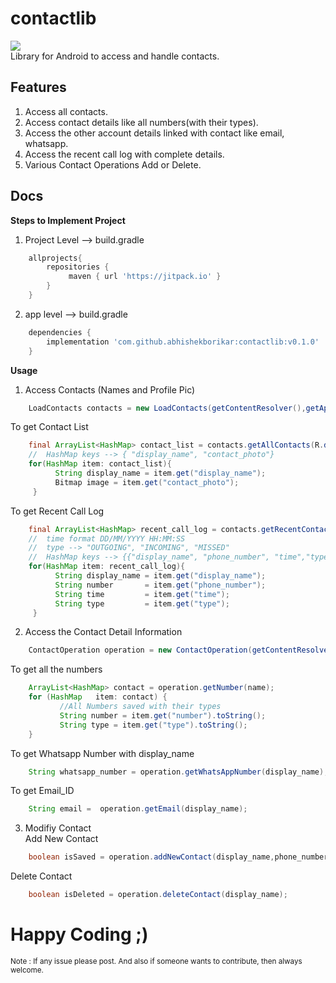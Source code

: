 # contactlib
[![](https://jitpack.io/v/abhishekborikar/contactlib.svg)](https://jitpack.io/#abhishekborikar/contactlib)      
Library for Android to access and handle contacts.


## Features

1) Access all contacts.  
2) Access contact details like all numbers(with their types).  
3) Access the other account details linked with contact like email, whatsapp.  
4) Access the recent call log with complete details.
5) Various Contact Operations Add or Delete.  

## Docs

**Steps to Implement Project**  
1)  Project Level --> build.gradle     
```gradle    
    allprojects{
        repositories {
             maven { url 'https://jitpack.io' }
        }
    }        
```
2) app level --> build.gradle       
```gradle
    dependencies {
        implementation 'com.github.abhishekborikar:contactlib:v0.1.0'
    }       
```
**Usage**     
1) Access Contacts (Names and Profile Pic)
```java    
    LoadContacts contacts = new LoadContacts(getContentResolver(),getApplicationContext());
```
To get Contact List
```java
    final ArrayList<HashMap> contact_list = contacts.getAllContacts(R.drawable.default_contact_image);
    //  HashMap keys --> { "display_name", "contact_photo"}
    for(HashMap item: contact_list){
          String display_name = item.get("display_name");
          Bitmap image = item.get("contact_photo");
     }   
```
To get Recent Call Log
```java
    final ArrayList<HashMap> recent_call_log = contacts.getRecentContacts();
    //  time format DD/MM/YYYY HH:MM:SS
    //  type --> "OUTGOING", "INCOMING", "MISSED"
    //  HashMap keys --> {{"display_name", "phone_number", "time","type"}
    for(HashMap item: recent_call_log){
          String display_name = item.get("display_name");
          String number       = item.get("phone_number");
          String time         = item.get("time");
          String type         = item.get("type");
     }
```
2) Access the Contact Detail Information
```java
    ContactOperation operation = new ContactOperation(getContentResolver(),getApplicationContext());
```    
To get all the numbers
```java
    ArrayList<HashMap> contact = operation.getNumber(name);
    for (HashMap   item: contact) {
           //All Numbers saved with their types
           String number = item.get("number").toString();
           String type = item.get("type").toString();
    }
```
To get Whatsapp Number with display_name
```java  
    String whatsapp_number = operation.getWhatsAppNumber(display_name);
```
To get Email_ID
```java
    String email =  operation.getEmail(display_name);
```
3) Modifiy Contact   
Add New Contact
```java
    boolean isSaved = operation.addNewContact(display_name,phone_number);    
```
Delete Contact
```java
    boolean isDeleted = operation.deleteContact(display_name);
```
# Happy Coding ;)

<sub>Note : If any issue please post. And also if someone wants to contribute, then always welcome.</sub>

